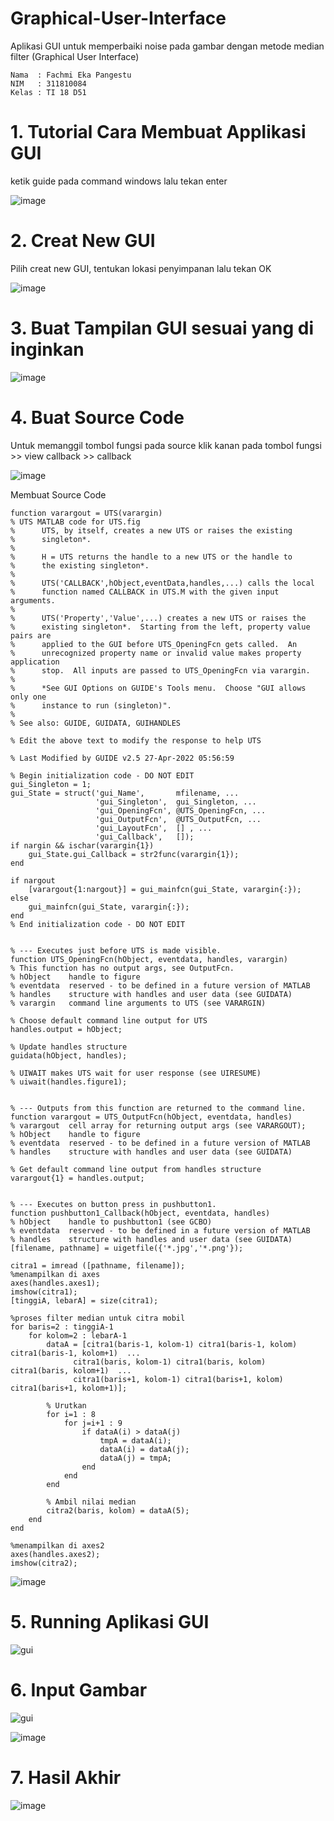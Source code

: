 # Graphical-User-Interface


Aplikasi GUI untuk memperbaiki noise pada gambar dengan metode median filter (Graphical User Interface)

~~~
Nama  : Fachmi Eka Pangestu
NIM   : 311810084
Kelas : TI 18 D51
~~~
# 1. Tutorial Cara Membuat Applikasi GUI
ketik guide pada command windows lalu tekan enter

![image](https://user-images.githubusercontent.com/43899437/165760596-1e270d44-4020-4898-a4f8-8cea7cd5ce5f.png)

# 2. Creat New GUI
Pilih creat new GUI, tentukan lokasi penyimpanan lalu tekan OK

![image](https://user-images.githubusercontent.com/43899437/165761015-177ca967-de7e-4ffc-a579-2bb700ecd9f0.png)

# 3. Buat Tampilan GUI sesuai yang di inginkan
![image](https://user-images.githubusercontent.com/43899437/165761449-548c0d36-042c-4460-9c86-066831d07206.png)

# 4. Buat Source Code
Untuk memanggil tombol fungsi pada source klik kanan pada tombol fungsi >> view callback >> callback

![image](https://user-images.githubusercontent.com/43899437/165761697-a63fa579-1e9a-413f-ba5f-7de3ea04e65d.png)

Membuat Source Code
~~~
function varargout = UTS(varargin)
% UTS MATLAB code for UTS.fig
%      UTS, by itself, creates a new UTS or raises the existing
%      singleton*.
%
%      H = UTS returns the handle to a new UTS or the handle to
%      the existing singleton*.
%
%      UTS('CALLBACK',hObject,eventData,handles,...) calls the local
%      function named CALLBACK in UTS.M with the given input arguments.
%
%      UTS('Property','Value',...) creates a new UTS or raises the
%      existing singleton*.  Starting from the left, property value pairs are
%      applied to the GUI before UTS_OpeningFcn gets called.  An
%      unrecognized property name or invalid value makes property application
%      stop.  All inputs are passed to UTS_OpeningFcn via varargin.
%
%      *See GUI Options on GUIDE's Tools menu.  Choose "GUI allows only one
%      instance to run (singleton)".
%
% See also: GUIDE, GUIDATA, GUIHANDLES

% Edit the above text to modify the response to help UTS

% Last Modified by GUIDE v2.5 27-Apr-2022 05:56:59

% Begin initialization code - DO NOT EDIT
gui_Singleton = 1;
gui_State = struct('gui_Name',       mfilename, ...
                   'gui_Singleton',  gui_Singleton, ...
                   'gui_OpeningFcn', @UTS_OpeningFcn, ...
                   'gui_OutputFcn',  @UTS_OutputFcn, ...
                   'gui_LayoutFcn',  [] , ...
                   'gui_Callback',   []);
if nargin && ischar(varargin{1})
    gui_State.gui_Callback = str2func(varargin{1});
end

if nargout
    [varargout{1:nargout}] = gui_mainfcn(gui_State, varargin{:});
else
    gui_mainfcn(gui_State, varargin{:});
end
% End initialization code - DO NOT EDIT


% --- Executes just before UTS is made visible.
function UTS_OpeningFcn(hObject, eventdata, handles, varargin)
% This function has no output args, see OutputFcn.
% hObject    handle to figure
% eventdata  reserved - to be defined in a future version of MATLAB
% handles    structure with handles and user data (see GUIDATA)
% varargin   command line arguments to UTS (see VARARGIN)

% Choose default command line output for UTS
handles.output = hObject;

% Update handles structure
guidata(hObject, handles);

% UIWAIT makes UTS wait for user response (see UIRESUME)
% uiwait(handles.figure1);


% --- Outputs from this function are returned to the command line.
function varargout = UTS_OutputFcn(hObject, eventdata, handles) 
% varargout  cell array for returning output args (see VARARGOUT);
% hObject    handle to figure
% eventdata  reserved - to be defined in a future version of MATLAB
% handles    structure with handles and user data (see GUIDATA)

% Get default command line output from handles structure
varargout{1} = handles.output;


% --- Executes on button press in pushbutton1.
function pushbutton1_Callback(hObject, eventdata, handles)
% hObject    handle to pushbutton1 (see GCBO)
% eventdata  reserved - to be defined in a future version of MATLAB
% handles    structure with handles and user data (see GUIDATA)
[filename, pathname] = uigetfile({'*.jpg','*.png'});

citra1 = imread ([pathname, filename]);
%menampilkan di axes
axes(handles.axes1);
imshow(citra1);
[tinggiA, lebarA] = size(citra1);

%proses filter median untuk citra mobil
for baris=2 : tinggiA-1
    for kolom=2 : lebarA-1
        dataA = [citra1(baris-1, kolom-1) citra1(baris-1, kolom) citra1(baris-1, kolom+1)  ...
              citra1(baris, kolom-1) citra1(baris, kolom) citra1(baris, kolom+1)  ...
              citra1(baris+1, kolom-1) citra1(baris+1, kolom) citra1(baris+1, kolom+1)];
        
        % Urutkan
        for i=1 : 8
            for j=i+1 : 9
                if dataA(i) > dataA(j)
                    tmpA = dataA(i);
                    dataA(i) = dataA(j);
                    dataA(j) = tmpA;
                end
            end
        end 
        
        % Ambil nilai median
        citra2(baris, kolom) = dataA(5);
    end
end

%menampilkan di axes2
axes(handles.axes2);
imshow(citra2);
~~~
![image](https://user-images.githubusercontent.com/43899437/165762090-9cbba1a5-99c4-413e-8e0c-bac4db19e895.png)

# 5. Running Aplikasi GUI
![gui](https://user-images.githubusercontent.com/43899437/165762621-41d49099-0fa9-4e92-994c-4731a9efae1b.png)

# 6. Input Gambar
![gui](https://user-images.githubusercontent.com/43899437/165763051-3948c724-419d-4333-aad5-78df9477b1c6.png)

![image](https://user-images.githubusercontent.com/43899437/165763904-de52bb43-d15c-47c5-ae1e-067cb1a26ef6.png)

# 7. Hasil Akhir
![image](https://user-images.githubusercontent.com/43899437/165764086-95c6751f-6619-4b27-a1c3-52fe55237b53.png)
